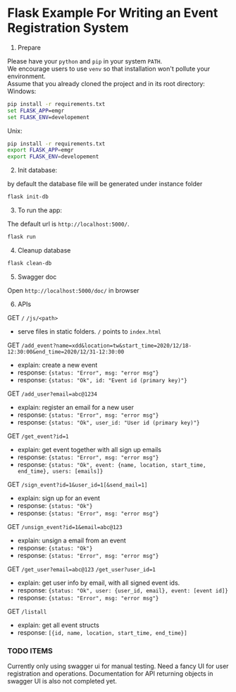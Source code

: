 Flask Example For Writing an Event Registration System
======================================================

1. Prepare

Please have your `python` and `pip` in your system `PATH`.  
We encourage users to use `venv` so that installation won't pollute your environment.  
Assume that you already cloned the project and in its root directory:  
Windows:
```bat
pip install -r requirements.txt
set FLASK_APP=emgr
set FLASK_ENV=developement
```
Unix:
```bash
pip install -r requirements.txt
export FLASK_APP=emgr
export FLASK_ENV=developement
```

2. Init database:

by default the database file will be generated under instance folder
```bash
flask init-db
```

3. To run the app:

The default url is `http://localhost:5000/`.
```bash
flask run
```

4. Cleanup database

```bash
flask clean-db
```

5. Swagger doc

Open `http://localhost:5000/doc/` in browser

6. APIs

GET `/` `/js/<path>`  
  - serve files in static folders. `/` points to `index.html`
  
GET `/add_event?name=xdd&location=tw&start_time=2020/12/18-12:30:00&end_time=2020/12/31-12:30:00`  
  - explain: create a new event
  - response: `{status: "Error", msg: "error msg"}`
  - response: `{status: "Ok", id: "Event id (primary key)"}`
  
GET `/add_user?email=abc@1234`  
  - explain: register an email for a new user
  - response: `{status: "Error", msg: "error msg"}`
  - response: `{status: "Ok", user_id: "User id (primary key)"}`
  
GET `/get_event?id=1`  
  - explain: get event together with all sign up emails
  - response: `{status: "Error", msg: "error msg"}`
  - response: `{status: "Ok", event: {name, location, start_time, end_time}, users: [emails]}`
  
GET `/sign_event?id=1&user_id=1[&send_mail=1]`  
  - explain: sign up for an event
  - response: `{status: "Ok"}`
  - response: `{status: "Error", msg: "error msg"}`
  
GET `/unsign_event?id=1&email=abc@123`  
  - explain: unsign a email from an event
  - response: `{status: "Ok"}`
  - response: `{status: "Error", msg: "error msg"}`
  
GET `/get_user?email=abc@123` `/get_user?user_id=1`  
  - explain: get user info by email, with all signed event ids.
  - response: `{status: "Ok", user: {user_id, email}, event: [event id]}`
  - response: `{status: "Error", msg: "error msg"}`
  
GET `/listall`  
  - explain: get all event structs
  - response: `[{id, name, location, start_time, end_time}]`


<H3>TODO ITEMS</H3>
Currently only using swagger ui for manual testing. Need a fancy UI for user registration and operations. Documentation for API returning objects in swagger UI is also not completed yet.
